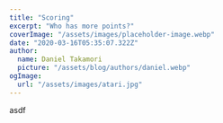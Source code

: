 ```yaml
---
title: "Scoring"
excerpt: "Who has more points?"
coverImage: "/assets/images/placeholder-image.webp"
date: "2020-03-16T05:35:07.322Z"
author:
  name: Daniel Takamori
  picture: "/assets/blog/authors/daniel.webp"
ogImage:
  url: "/assets/images/atari.jpg"
---
```


asdf
